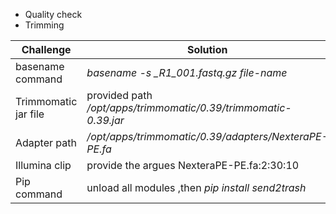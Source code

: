 * Quality check
* Trimming
 
 Challenge | Solution
 --------- | --------
 basename command | *basename -s _R1_001.fastq.gz file-name*
 Trimmomatic jar file | provided path  */opt/apps/trimmomatic/0.39/trimmomatic-0.39.jar*
 Adapter path | */opt/apps/trimmomatic/0.39/adapters/NexteraPE-PE.fa*
 Illumina clip | provide the argues NexteraPE-PE.fa:2:30:10
 Pip command | unload all modules ,then *pip install send2trash*
 
 
